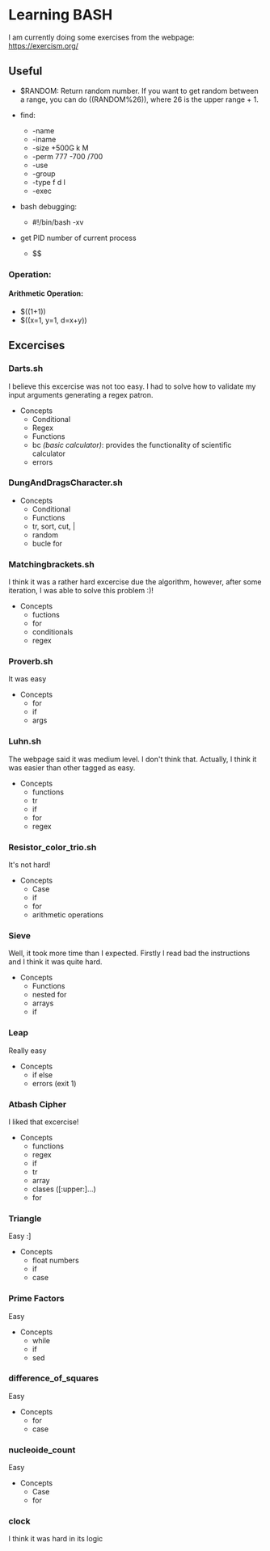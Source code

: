 # Learning BASH 

I am currently doing some exercises from the webpage: https://exercism.org/

## Useful 
- \$RANDOM: Return random number. If you want to get random between a range, you can do $(($RANDOM%26)), where 26 is the upper range + 1.
- find:
    - -name 
    - -iname 
    - -size +500G k M
    - -perm 777 -700 /700
    - -use 
    - -group
    - -type f d l
    - -exec 

- bash debugging: 
    - #!/bin/bash -xv
- get PID number of current process
    - $$

### Operation:
#### Arithmetic Operation:
- $((1+1))  
- $((x=1, y=1, d=x+y))

## Excercises
### Darts.sh  
I believe this excercise was not too easy. I had to solve how to validate my input arguments generating a regex patron. 
 - Concepts
    - Conditional
    - Regex
    - Functions
    - bc *(basic calculator)*: provides the functionality of scientific calculator
    - errors 

### DungAndDragsCharacter.sh
 - Concepts 
    - Conditional  
    - Functions
    - tr, sort, cut, |
    - random
    - bucle for

### Matchingbrackets.sh
I think it was a rather hard excercise due the algorithm, however, after some iteration, I was able to solve this problem :)!  
- Concepts
    - fuctions
    - for
    - conditionals
    - regex

### Proverb.sh
It was easy
- Concepts
    - for  
    - if  
    - args

### Luhn.sh
The webpage said it was medium level. I don't think that. Actually, I think it was easier than other tagged as easy.
- Concepts
    - functions
    - tr
    - if
    - for 
    - regex 

### Resistor_color_trio.sh
It's not hard! 
- Concepts
    - Case
    - if
    - for
    - arithmetic operations

### Sieve
Well, it took more time than I expected. Firstly I read bad the instructions and I think it was quite hard.
- Concepts
    - Functions
    - nested for
    - arrays
    - if

### Leap
Really easy
- Concepts
    - if else
    - errors (exit 1)

### Atbash Cipher
I liked that excercise!
- Concepts
    - functions
    - regex
    - if
    - tr
    - array
    - clases ([:upper:]...)
    - for

### Triangle
Easy :]
- Concepts
    - float numbers
    - if
    - case

### Prime Factors
Easy
- Concepts
    - while
    - if
    - sed

### difference_of_squares
Easy
- Concepts
    - for
    - case

### nucleoide_count
Easy
- Concepts
    - Case
    - for

### clock
I think it was hard in its logic 
